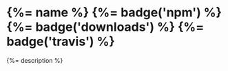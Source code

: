 # {%= name %} {%= badge('npm') %} {%= badge('downloads') %} {%= badge('travis') %}

{%= description %}